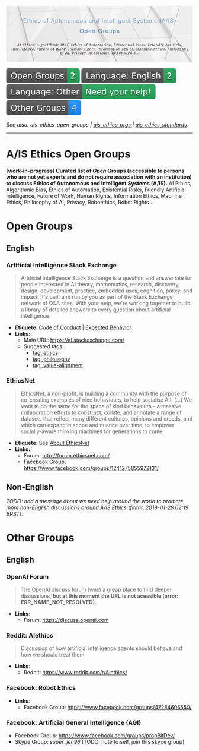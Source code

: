 ![Banner: Open Groups to discuss to Ethics of Autonomous and Intelligent Systems (A/IS)](banner.png)

[![Open Groups](badges/open-groups.svg)](#open-groups) [![English](badges/open-groups-english.svg)](#english)  [![English](badges/open-groups-non-english.svg)](#non-english) [![Other Groups](badges/other-groups.svg)](#other-groups)

_See also:
ais-ethics-open-groups |
[ais-ethics-orgs](https://github.com/fititnt/ais-ethics-orgs) |
[ais-ethics-standards](https://github.com/fititnt/ais-ethics-standards)_

---

# A/IS Ethics Open Groups
**[work-in-progress] Curated list of _Open_ Groups (accessible to persons who
are not yet experts and do not require association with an institution) to
discuss Ethics of Autonomous and Intelligent Systems (A/IS).** AI Ethics,
Algorithmic Bias, Ethics of Automation, Existential Risks, Friendly Artificial
Intelligence, Future of Work, Human Rights, Information Ethics, Machine Ethics,
Philosophy of AI, Privacy, Roboethics, Robot Rights...

# Open Groups

## English

### Artificial Intelligence Stack Exchange

> Artificial Intelligence Stack Exchange is a question and answer site for
people interested in AI theory, mathematics, research, discovery, design,
development, practice, embedded uses, cognition, policy, and impact. It's
built and run by you as part of the Stack Exchange network of Q&A sites. With
your help, we're working together to build a library of detailed answers to
every question about artificial intelligence.

- **Etiquete**: [Code of Conduct](https://ai.stackexchange.com/conduct) \| [Expected Behavior](https://ai.stackexchange.com/help/behavior)
- **Links:**
  - Main URL: <https://ai.stackexchange.com/>
  - Suggested tags:
    - [tag: ethics](https://ai.stackexchange.com/questions/tagged/ethics)
    - [tag: philosophy](https://ai.stackexchange.com/questions/tagged/philosophy)
    - [tag: value-alignment](https://ai.stackexchange.com/questions/tagged/value-alignment)

### EthicsNet

> EthicsNet, a non-profit, is building a community with the purpose of
co-creating examples of nice behaviours, to help socialise A.I. (...)
We want to do the same for the space of kind behaviours – a massive
collaboration efforts to construct, collate, and annotate a range of datasets
that reflect many different cultures, opinions and creeds, and which can expand
in scope and nuance over time, to empower socially-aware thinking machines for
generations to come.

- **Etiquete**: See [About EthicsNet](https://www.ethicsnet.com/about/)
- **Links:**
  - Forum: <http://forum.ethicsnet.com/>
  - Facebook Group: <https://www.facebook.com/groups/1241275855972131/>

## Non-English

_TODO: add a message about we need help around the world to promote more
non-English discussions around A/IS Ethics (fititnt, 2019-01-28 02:19 BRST)._

# Other Groups

## English

### OpenAI Forum
> The OpenAI discuss forum (was) a greap place to find deeper discussions, **but
at this moment the URL is not acessible (error: ERR_NAME_NOT_RESOLVED).**

- **Links**:
  - Forum: <https://discuss.openai.com>

### Reddit: AIethics
> Discussion of how artificial intelligence agents should behave and how we
should treat them

- **Links**:
  - Reddit: <https://www.reddit.com/r/AIethics/>

### Facebook: Robot Ethics
- **Links**:
  - Facebook Group: <https://www.facebook.com/groups/47284606550/>

### Facebook: Artificial General Intelligence (AGI)
- Facebook Group: <https://www.facebook.com/groups/propBitDev/>
- Skype Group: _super_jen96_ [TODO: note to self, join this skype group]

<!--
https://www.facebook.com/groups/1241275855972131/

http://forum.ethicsnet.com/
-->

<!--
https://www.facebook.com/groups/1911980305724523/

https://www.facebook.com/groups/strongartificialintelligence/ (Group description is not very friendly, see )
-->

<!--
https://www.facebook.com/groups/propBitDev/?ref=gysj
->

<!--
Links that (for Now) will not be included

>>> Strong Artificial Intelligence (Facebook Group)
    URL: https://www.facebook.com/groups/strongartificialintelligence/
    Reason: the description of the group says:
            "A.I. critics are not allowed here and will be eliminated from
             this group. Discussing whether creating super intelligent
             machines is ethical or not is a profound waste of time."

-->